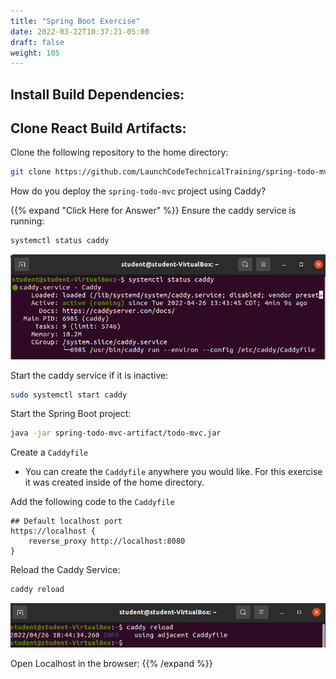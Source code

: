 ```yaml
---
title: "Spring Boot Exercise"
date: 2022-03-22T10:37:21-05:00
draft: false
weight: 105
---
```


## Install Build Dependencies:

<!-- TODO: Add Install Include Option for nvm -->

## Clone React Build Artifacts:

Clone the following repository to the home directory:

```bash
git clone https://github.com/LaunchCodeTechnicalTraining/spring-todo-mvc-artifact
```

How do you deploy the `spring-todo-mvc` project using Caddy?

{{% expand "Click Here for Answer" %}}
Ensure the caddy service is running:

```bash
systemctl status caddy
```

![check caddy.service status](pictures/systemctl-status-caddy.png?classes=border)

Start the caddy service if it is inactive:

```bash
sudo systemctl start caddy
```

Start the Spring Boot project:

```bash
java -jar spring-todo-mvc-artifact/todo-mvc.jar
```

Create a `Caddyfile`

 - You can create the `Caddyfile` anywhere you would like. For this exercise it was created inside of the home directory.

Add the following code to the `Caddyfile`

```caddy
## Default localhost port
https://localhost {
    reverse_proxy http://localhost:8080
}
```

Reload the Caddy Service:

```bash
caddy reload
```

![Reload Caddy Service](pictures/caddy-reload.png?classes=border)

Open Localhost in the browser:
{{% /expand %}}